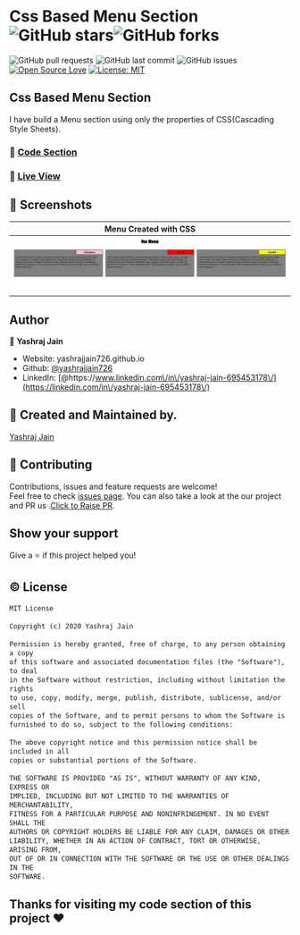 
# Css Based Menu Section ![GitHub stars](https://img.shields.io/github/stars/yashrajjain726/Css-Based-Menu-Section?style=social)![GitHub forks](https://img.shields.io/github/forks/yashrajjain726/Css-Based-Menu-Section?style=social) 
![GitHub pull requests](https://img.shields.io/github/issues-pr/yashrajjain726/Css-Based-Menu-Section) ![GitHub last commit](https://img.shields.io/github/last-commit/yashrajjain726/Css-Based-Menu-Section)  ![GitHub issues](https://img.shields.io/github/issues-raw/yashrajjain726/Css-Based-Menu-Section) [![Open Source Love](https://badges.frapsoft.com/os/v2/open-source.svg?v=103)](https://github.com/yashrajjain726/Css-Based-Menu-Section)
[![License: MIT](https://img.shields.io/badge/License-MIT-yellow.svg)](https://opensource.org/licenses/MIT)

##  Css Based Menu Section 

I have build a Menu section using only the properties of CSS(Cascading Style Sheets). 

### :file_folder: [Code Section](https://github.com/yashrajjain726/Css-Based-Menu-Section)

### :running: [Live View](https://yashrajjain726.github.io/Css-Based-Menu-Section/)
## 📱 Screenshots
|                                                     Menu Created with CSS                                             
|:----------------------------------------------------------------------------------------------------------------------:|
| ![](https://github.com/yashrajjain726/Css-Based-Menu-Section/blob/master/screenshots/menu.JPG) | 

## Author

👤 **Yashraj Jain**

* Website: yashrajjain726.github.io
* Github: [@yashrajjain726](https://github.com/yashrajjain726)
* LinkedIn: [@https:\/\/www.linkedin.com\/in\/yashraj-jain-695453178\/](https://linkedin.com/in\/yashraj-jain-695453178\/)

## 🙋 Created and Maintained by. 
[Yashraj Jain](https://github.com/yashrajjain726)

## 🤝 Contributing

Contributions, issues and feature requests are welcome!<br />Feel free to check [issues page](https://github.com/yashrajjain726/Css-Based-Menu-Section/issues). You can also take a look at the our project and PR us .[Click to Raise PR](https://github.com/yashrajjain726/Css-Based-Menu-Section/pulls).

## Show your support

Give a ⭐️ if this project helped you!

## © License 
```
MIT License

Copyright (c) 2020 Yashraj Jain

Permission is hereby granted, free of charge, to any person obtaining a copy
of this software and associated documentation files (the "Software"), to deal
in the Software without restriction, including without limitation the rights
to use, copy, modify, merge, publish, distribute, sublicense, and/or sell
copies of the Software, and to permit persons to whom the Software is
furnished to do so, subject to the following conditions:

The above copyright notice and this permission notice shall be included in all
copies or substantial portions of the Software.

THE SOFTWARE IS PROVIDED "AS IS", WITHOUT WARRANTY OF ANY KIND, EXPRESS OR
IMPLIED, INCLUDING BUT NOT LIMITED TO THE WARRANTIES OF MERCHANTABILITY,
FITNESS FOR A PARTICULAR PURPOSE AND NONINFRINGEMENT. IN NO EVENT SHALL THE
AUTHORS OR COPYRIGHT HOLDERS BE LIABLE FOR ANY CLAIM, DAMAGES OR OTHER
LIABILITY, WHETHER IN AN ACTION OF CONTRACT, TORT OR OTHERWISE, ARISING FROM,
OUT OF OR IN CONNECTION WITH THE SOFTWARE OR THE USE OR OTHER DEALINGS IN THE
SOFTWARE.
```
## Thanks for visiting my code section of this project :heart: 
